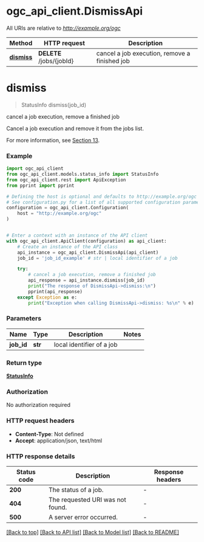 # ogc_api_client.DismissApi

All URIs are relative to *http://example.org/ogc*

Method | HTTP request | Description
------------- | ------------- | -------------
[**dismiss**](DismissApi.md#dismiss) | **DELETE** /jobs/{jobId} | cancel a job execution, remove a finished job


# **dismiss**
> StatusInfo dismiss(job_id)

cancel a job execution, remove a finished job

Cancel a job execution and remove it from the jobs list.

For more information, see [Section 13](https://docs.ogc.org/is/18-062r2/18-062r2.html#Dismiss).


### Example


```python
import ogc_api_client
from ogc_api_client.models.status_info import StatusInfo
from ogc_api_client.rest import ApiException
from pprint import pprint

# Defining the host is optional and defaults to http://example.org/ogc
# See configuration.py for a list of all supported configuration parameters.
configuration = ogc_api_client.Configuration(
    host = "http://example.org/ogc"
)


# Enter a context with an instance of the API client
with ogc_api_client.ApiClient(configuration) as api_client:
    # Create an instance of the API class
    api_instance = ogc_api_client.DismissApi(api_client)
    job_id = 'job_id_example' # str | local identifier of a job

    try:
        # cancel a job execution, remove a finished job
        api_response = api_instance.dismiss(job_id)
        print("The response of DismissApi->dismiss:\n")
        pprint(api_response)
    except Exception as e:
        print("Exception when calling DismissApi->dismiss: %s\n" % e)
```



### Parameters


Name | Type | Description  | Notes
------------- | ------------- | ------------- | -------------
 **job_id** | **str**| local identifier of a job | 

### Return type

[**StatusInfo**](StatusInfo.md)

### Authorization

No authorization required

### HTTP request headers

 - **Content-Type**: Not defined
 - **Accept**: application/json, text/html

### HTTP response details

| Status code | Description | Response headers |
|-------------|-------------|------------------|
**200** | The status of a job. |  -  |
**404** | The requested URI was not found. |  -  |
**500** | A server error occurred. |  -  |

[[Back to top]](#) [[Back to API list]](../README.md#documentation-for-api-endpoints) [[Back to Model list]](../README.md#documentation-for-models) [[Back to README]](../README.md)

